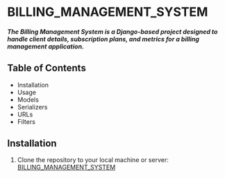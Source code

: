 # BILLING_MANAGEMENT_SYSTEM
##### The Billing Management System is a Django-based project designed to handle client details, subscription plans, and metrics for a billing management application. 
## Table of Contents
- Installation
- Usage
- Models
- Serializers
- URLs
- Filters
## Installation
1. Clone the repository to your local machine or server:
   [BILLING_MANAGEMENT_SYSTEM ](https://github.com/sancn/BILLING_MANAGEMENT_SYSTEM)
